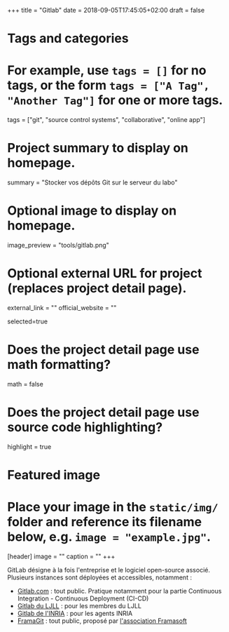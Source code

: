 +++
title = "Gitlab"
date = 2018-09-05T17:45:05+02:00
draft = false

# Tags and categories
# For example, use `tags = []` for no tags, or the form `tags = ["A Tag", "Another Tag"]` for one or more tags.
tags = ["git", "source control systems", "collaborative", "online app"]

# Project summary to display on homepage.
summary = "Stocker vos dépôts Git sur le serveur du labo"

# Optional image to display on homepage.
image_preview = "tools/gitlab.png"

# Optional external URL for project (replaces project detail page).
external_link = ""
official_website = ""

selected=true

# Does the project detail page use math formatting?
math = false

# Does the project detail page use source code highlighting?
highlight = true


# Featured image
# Place your image in the `static/img/` folder and reference its filename below, e.g. `image = "example.jpg"`.
[header]
image = ""
caption = ""
+++

GitLab désigne à la fois l'entreprise et le logiciel open-source associé. Plusieurs instances sont déployées et accessibles, notamment :

- [Gitlab.com](https://gitlab.com) : tout public. Pratique notamment pour la partie Continuous Integration - Continuous Deployment (CI-CD)
- [Gitlab du LJLL](https://gitlab.lpma.math.upmc.fr/) : pour les membres du LJLL
- [Gitlab de l'INRIA](https://gitlab.inria.fr/) : pour les agents INRIA
- [FramaGit](https://framagit.org/) : tout public, proposé par [l'association Framasoft](https://framasoft.org)

